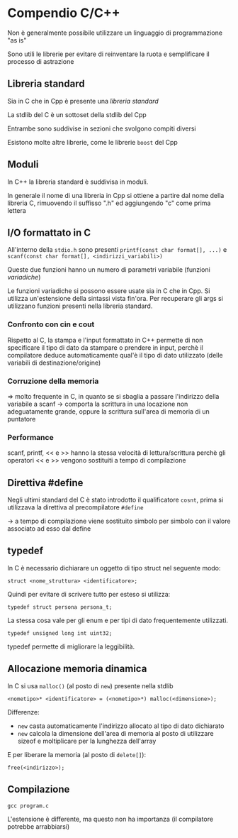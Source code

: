 # Compendio C/C++

Non è generalmente possibile utilizzare un linguaggio di programmazione "as is"

Sono utili le librerie per evitare di reinventare la ruota e semplificare il processo di astrazione

## Libreria standard
Sia in C che in Cpp è presente una *libreria standard*

La stdlib del C è un sottoset della stdlib del Cpp

Entrambe sono suddivise in sezioni che svolgono compiti diversi

Esistono molte altre librerie, come le librerie `boost` del Cpp

## Moduli
In C++ la libreria standard è suddivisa in moduli.

In generale il nome di una libreria in Cpp si ottiene a partire dal nome della libreria C, rimuovendo il suffisso ".h" ed aggiungendo "c" come prima lettera

## I/O formattato in C
All'interno della `stdio.h` sono presenti `printf(const char format[], ...)` e `scanf(const char format[], <indirizzi_variabili>)`

Queste due funzioni hanno un numero di parametri variabile (funzioni *variadiche*)

Le funzioni variadiche si possono essere usate sia in C che in Cpp. Si utilizza un'estensione della sintassi vista fin'ora. Per recuperare gli args si utilizzano funzioni presenti nella libreria standard.

### Confronto con cin e cout
Rispetto al C, la stampa e l'input formattato in C++ permette di non specificare il tipo di dato da stampare o prendere in input, perchè il compilatore deduce automaticamente qual'è il tipo di dato utilizzato (delle variabili di destinazione/origine)

### Corruzione della memoria
=> molto frequente in C, in quanto se si sbaglia a passare l'indirizzo della variabile a scanf -> comporta la scrittura in una locazione non adeguatamente grande, oppure la scrittura sull'area di memoria di un puntatore

### Performance
scanf, printf, << e >> hanno la stessa velocità di lettura/scrittura perchè gli operatori << e >> vengono sostituiti a tempo di compilazione

## Direttiva #define
Negli ultimi standard del C è stato introdotto il qualificatore `cosnt`, prima si utilizzava la direttiva al precompilatore `#define`

-> a tempo di compilazione viene sostituito simbolo per simbolo con il valore associato ad esso dal define

## typedef
In C è necessario dichiarare un oggetto di tipo struct nel seguente modo:
```
struct <nome_struttura> <identificatore>;
```

Quindi per evitare di scrivere tutto per esteso si utilizza:
```
typedef struct persona persona_t;
```

La stessa cosa vale per gli enum e per tipi di dato frequentemente utilizzati.
```
typedef unsigned long int uint32;
```

typedef permette di migliorare la leggibilità.

## Allocazione memoria dinamica
In C si usa `malloc()` (al posto di `new`) presente nella stdlib

```
<nometipo>* <identificatore> = (<nometipo>*) malloc(<dimensione>);
```

Differenze:
- `new` casta automaticamente l'indirizzo allocato al tipo di dato dichiarato
- `new` calcola la dimensione dell'area di memoria al posto di utilizzare sizeof e moltiplicare per la lunghezza dell'array

E per liberare la memoria (al posto di `delete[]`):
```
free(<indirizzo>);
```

## Compilazione
```
gcc program.c
```

L'estensione è differente, ma questo non ha importanza (il compilatore potrebbe arrabbiarsi)
